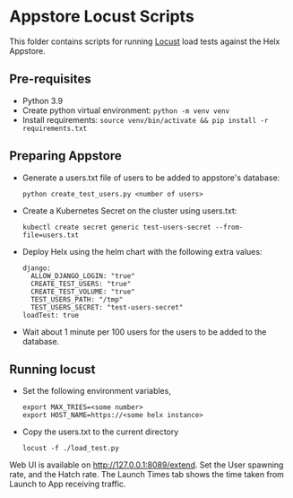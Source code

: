 # Appstore Locust Scripts

This folder contains scripts for running [Locust](https://locust.io/) load tests against the Helx Appstore.

## Pre-requisites

- Python 3.9
- Create python virtual environment: `python -m venv venv`
- Install requirements: `source venv/bin/activate && pip install -r requirements.txt`

## Preparing Appstore

- Generate a users.txt file of users to be added to appstore's database:

      python create_test_users.py <number of users>

- Create a Kubernetes Secret on the cluster using users.txt:

      kubectl create secret generic test-users-secret --from-file=users.txt

- Deploy Helx using the helm chart with the following extra values:


      django:
        ALLOW_DJANGO_LOGIN: "true"
        CREATE_TEST_USERS: "true"
        CREATE_TEST_VOLUME: "true"
        TEST_USERS_PATH: "/tmp"
        TEST_USERS_SECRET: "test-users-secret"
      loadTest: true

- Wait about 1 minute per 100 users for the users to be added to the database.

## Running locust

- Set the following environment variables,

      export MAX_TRIES=<some number>
      export HOST_NAME=https://<some helx instance>

- Copy the users.txt to the current directory

      locust -f ./load_test.py

Web UI is available on http://127.0.0.1:8089/extend.
Set the User spawning rate, and the Hatch rate. The Launch Times tab shows the time taken from Launch to App receiving traffic.
